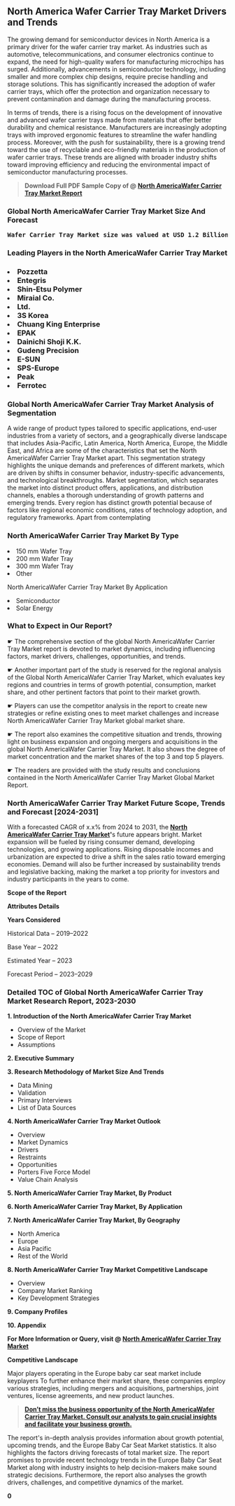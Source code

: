 <p><h2>North America Wafer Carrier Tray Market Drivers and Trends</h2><p>The growing demand for semiconductor devices in North America is a primary driver for the wafer carrier tray market. As industries such as automotive, telecommunications, and consumer electronics continue to expand, the need for high-quality wafers for manufacturing microchips has surged. Additionally, advancements in semiconductor technology, including smaller and more complex chip designs, require precise handling and storage solutions. This has significantly increased the adoption of wafer carrier trays, which offer the protection and organization necessary to prevent contamination and damage during the manufacturing process.</p><p>In terms of trends, there is a rising focus on the development of innovative and advanced wafer carrier trays made from materials that offer better durability and chemical resistance. Manufacturers are increasingly adopting trays with improved ergonomic features to streamline the wafer handling process. Moreover, with the push for sustainability, there is a growing trend toward the use of recyclable and eco-friendly materials in the production of wafer carrier trays. These trends are aligned with broader industry shifts toward improving efficiency and reducing the environmental impact of semiconductor manufacturing processes.</p></p><blockquote id="" class=""><strong>Download Full PDF Sample Copy of @&nbsp;<a href="https://www.verifiedmarketreports.com/download-sample/?rid=227680&utm_source=GitHub-Jan&utm_medium=264" target="_blank">North AmericaWafer Carrier Tray Market Report</a>&nbsp;&nbsp;</strong></blockquote><h3 id="" class=""><strong>Global&nbsp;North AmericaWafer Carrier Tray Market Size And Forecast</strong></h3><pre class="reader-text-block__code-block"><strong>Wafer Carrier Tray Market size was valued at USD 1.2 Billion in 2022 and is projected to reach USD 1.9 Billion by 2030, growing at a CAGR of 7.2% from 2024 to 2030.</strong></pre><h3 id="" class="">Leading Players in the&nbsp;North AmericaWafer Carrier Tray Market</h3><h3 class=""></Li><Li>Pozzetta</Li><Li> Entegris</Li><Li> Shin-Etsu Polymer</Li><Li> Miraial Co.</Li><Li>Ltd.</Li><Li> 3S Korea</Li><Li> Chuang King Enterprise</Li><Li> EPAK</Li><Li> Dainichi Shoji K.K.</Li><Li> Gudeng Precision</Li><Li> E-SUN</Li><Li> SPS-Europe</Li><Li> Peak</Li><Li> Ferrotec</h3><h3 id="" class="">Global&nbsp;North AmericaWafer Carrier Tray Market Analysis of Segmentation</h3><p id="" class="">A wide range of product types tailored to specific applications, end-user industries from a variety of sectors, and a geographically diverse landscape that includes Asia-Pacific, Latin America, North America, Europe, the Middle East, and Africa are some of the characteristics that set the North AmericaWafer Carrier Tray Market apart. This segmentation strategy highlights the unique demands and preferences of different markets, which are driven by shifts in consumer behavior, industry-specific advancements, and technological breakthroughs. Market segmentation, which separates the market into distinct product offers, applications, and distribution channels, enables a thorough understanding of growth patterns and emerging trends. Every region has distinct growth potential because of factors like regional economic conditions, rates of technology adoption, and regulatory frameworks. Apart from contemplating</p><h3 id="" class="">North AmericaWafer Carrier Tray Market&nbsp;By Type</h3><p></Li><Li>150 mm Wafer Tray</Li><Li> 200 mm Wafer Tray</Li><Li> 300 mm Wafer Tray</Li><Li> Other</p><div class="" data-test-id=""><p>North AmericaWafer Carrier Tray Market&nbsp;By Application</p></div><p class=""></Li><Li>Semiconductor</Li><Li> Solar Energy</p><div class="" data-test-id=""><h3><span class="">What to Expect in Our Report?</span></h3></div><div class="" data-test-id=""><p><span class="">☛ The comprehensive section of the global North AmericaWafer Carrier Tray Market report is devoted to market dynamics, including influencing factors, market drivers, challenges, opportunities, and trends.</span></p></div><div class="" data-test-id=""><p><span class="">☛ Another important part of the study is reserved for the regional analysis of the Global North AmericaWafer Carrier Tray Market, which evaluates key regions and countries in terms of growth potential, consumption, market share, and other pertinent factors that point to their market growth.</span></p></div><div class="" data-test-id=""><p><span class="">☛ Players can use the competitor analysis in the report to create new strategies or refine existing ones to meet market challenges and increase North AmericaWafer Carrier Tray Market global market share.</span></p></div><div class="" data-test-id=""><p><span class="">☛ The report also examines the competitive situation and trends, throwing light on business expansion and ongoing mergers and acquisitions in the global North AmericaWafer Carrier Tray Market. It also shows the degree of market concentration and the market shares of the top 3 and top 5 players.</span></p></div><div class="" data-test-id=""><p><span class="">☛ The readers are provided with the study results and conclusions contained in the North AmericaWafer Carrier Tray Market Global Market Report.</span></p></div><div class="" data-test-id=""><h3><span class="">North AmericaWafer Carrier Tray Market Future Scope, Trends and Forecast [2024-2031]</span></h3></div><div class="" data-test-id=""><p><span class="">With a forecasted CAGR of x.x% from 2024 to 2031, the <strong><a href="https://www.verifiedmarketreports.com/download-sample/?rid=227680&utm_source=GitHub-Jan&utm_medium=264" target="_blank">North AmericaWafer Carrier Tray Market</a>'</strong>s future appears bright. Market expansion will be fueled by rising consumer demand, developing technologies, and growing applications. Rising disposable incomes and urbanization are expected to drive a shift in the sales ratio toward emerging economies. Demand will also be further increased by sustainability trends and legislative backing, making the market a top priority for investors and industry participants in the years to come.</span></p><p id="ember66" class="ember-view reader-text-block__paragraph"><strong>Scope of the Report</strong></p><p id="ember67" class="ember-view reader-text-block__paragraph"><strong>Attributes Details</strong></p><p id="ember68" class="ember-view reader-text-block__paragraph"><strong>Years Considered</strong></p><p id="ember69" class="ember-view reader-text-block__paragraph">Historical Data &ndash; 2019&ndash;2022</p><p id="ember70" class="ember-view reader-text-block__paragraph">Base Year &ndash; 2022</p><p id="ember71" class="ember-view reader-text-block__paragraph">Estimated Year &ndash; 2023</p><p id="ember72" class="ember-view reader-text-block__paragraph">Forecast Period &ndash; 2023&ndash;2029</p></div><h3 id="" class="">Detailed TOC of Global North AmericaWafer Carrier Tray Market Research Report, 2023-2030</h3><p id="" class=""><strong>1. Introduction of the North AmericaWafer Carrier Tray Market</strong></p><ul><li>Overview of the Market</li><li>Scope of Report</li><li>Assumptions</li></ul><p id="" class=""><strong>2. Executive Summary</strong></p><p id="" class=""><strong>3. Research Methodology of Market Size And Trends</strong></p><ul><li>Data Mining</li><li>Validation</li><li>Primary Interviews</li><li>List of Data Sources</li></ul><p id="" class=""><strong>4. North AmericaWafer Carrier Tray Market Outlook</strong></p><ul><li>Overview</li><li>Market Dynamics</li><li>Drivers</li><li>Restraints</li><li>Opportunities</li><li>Porters Five Force Model</li><li>Value Chain Analysis</li></ul><p id="" class=""><strong>5. North AmericaWafer Carrier Tray Market, By Product</strong></p><p id="" class=""><strong>6. North AmericaWafer Carrier Tray Market, By Application</strong></p><p id="" class=""><strong>7. North AmericaWafer Carrier Tray Market, By Geography</strong></p><ul><li>North America</li><li>Europe</li><li>Asia Pacific</li><li>Rest of the World</li></ul><p id="" class=""><strong>8. North AmericaWafer Carrier Tray Market Competitive Landscape</strong></p><ul><li>Overview</li><li>Company Market Ranking</li><li>Key Development Strategies</li></ul><p id="" class=""><strong>9. Company Profiles</strong></p><p id="" class=""><strong>10. Appendix</strong></p><p><strong>For More Information or Query, visit&nbsp;@ <a href="https://www.verifiedmarketreports.com/product/wafer-carrier-tray-market/" target="_blank">North AmericaWafer Carrier Tray Market</a></strong></p><p id="ember61" class="ember-view reader-text-block__paragraph"><strong>Competitive Landscape</strong></p><p id="ember62" class="ember-view reader-text-block__paragraph">Major players operating in the Europe baby car seat market include keyplayers To further enhance their market share, these companies employ various strategies, including mergers and acquisitions, partnerships, joint ventures, license agreements, and new product launches.</p><blockquote id="ember63" class="ember-view reader-text-block__blockquote"><strong><a href="https://www.verifiedmarketreports.com/download-sample/?rid=227680&utm_source=GitHub-Jan&utm_medium=264" target="_blank">Don&rsquo;t miss the business opportunity of the North AmericaWafer Carrier Tray Market. Consult our analysts to gain crucial insights and facilitate your business growth.</a></strong></blockquote><p id="ember64" class="ember-view reader-text-block__paragraph">The report's in-depth analysis provides information about growth potential, upcoming trends, and the Europe Baby Car Seat Market statistics. It also highlights the factors driving forecasts of total market size. The report promises to provide recent technology trends in the Europe Baby Car Seat Market along with industry insights to help decision-makers make sound strategic decisions. Furthermore, the report also analyses the growth drivers, challenges, and competitive dynamics of the market.</p><p class="ember-view reader-text-block__paragraph"><strong>0</strong></p>
